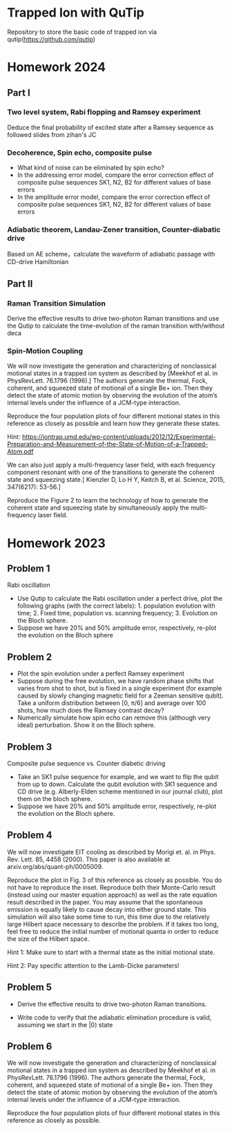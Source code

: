 # Trapped Ion with QuTip
Repository to store the basic code of trapped ion via qutip(https://github.com/qutip)

# Homework 2024

## Part I
### Two level system, Rabi flopping and Ramsey experiment

Deduce the final probability of excited state after a Ramsey sequence as followed slides from zihan's JC
### Decoherence, Spin echo, composite pulse

- What kind of noise can be eliminated by spin echo?
- In the addressing error model, compare the error correction effect of composite pulse
sequences SK1, N2, B2 for different values of base errors
- In the amplitude error model, compare the error correction effect of composite pulse
sequences SK1, N2, B2 for different values of base errors

### Adiabatic theorem, Landau-Zener transition, Counter-diabatic drive
Based on AE scheme，calculate the waveform of adiabatic passage with CD-drive Hamiltonian


## Part II 

### Raman Transition Simulation

Derive the effective results to drive two-photon Raman transitions and use the Qutip to calculate the time-evolution of the raman transition with/without deca

### Spin-Motion Coupling

We will now investigate the generation and characterizing of nonclassical motional states in a trapped ion system as described by [Meekhof et al. in PhysRevLett. 76.1796 (1996).]
The authors generate the thermal, Fock, coherent, and squeezed state of motional of a single Be+ ion. Then they detect the state of atomic motion by observing the evolution of the atom’s internal levels under the influence of a JCM-type interaction.
 
Reproduce the four population plots of four different motional states in this reference as closely as possible and learn how they generate these states.
 
Hint: https://iontrap.umd.edu/wp-content/uploads/2012/12/Experimental-Preparation-and-Measurement-of-the-State-of-Motion-of-a-Trapped-Atom.pdf


We can also just apply a multi-frequency laser field, with each frequency component resonant with one of the transitions to generate the coherent state and squeezing
state.[ Kienzler D, Lo H Y, Keitch B, et al. Science, 2015, 347(6217): 53-56.]
 
Reproduce the Figure 2 to learn the technology of how to generate the coherent state and squeezing state by simultaneously apply the multi-frequency laser field.

# Homework 2023

## Problem 1
Rabi oscillation
- Use Qutip to calculate the Rabi oscillation under a perfect drive, plot the
following graphs (with the correct labels): 1. population evolution with time; 2.
Fixed time, population vs. scanning frequency; 3. Evolution on the Bloch sphere.
- Suppose we have 20% and 50% amplitude error, respectively, re-plot the
evolution on the Bloch sphere

## Problem 2
- Plot the spin evolution under a perfect Ramsey experiment
- Suppose during the free evolution, we have random phase shifts that varies from
shot to shot, but is fixed in a single experiment (for example caused by slowly
changing magnetic field for a Zeeman sensitive qubit). Take a uniform
distribution between [0, π/6] and average over 100 shots, how much does the
Ramsey contrast decay?
- Numerically simulate how spin echo can remove this (although very ideal)
perturbation. Show it on the Bloch sphere.

## Problem 3
Composite pulse sequence vs. Counter diabetic driving
- Take an SK1 pulse sequence for example, and we want to flip the qubit from up
to down. Calculate the qubit evolution with SK1 sequence and CD drive (e.g.
Alberly-Elden scheme mentioned in our journal club), plot them on the bloch
sphere.
- Suppose we have 20% and 50% amplitude error, respectively, re-plot the
evolution on the Bloch sphere.

## Problem 4
We will now investigate EIT cooling as described by Morigi et. al. in Phys. Rev. Lett.
85, 4458 (2000). This paper is also available at arxiv.org/abs/quant-ph/0005009.

Reproduce the plot in Fig. 3 of this reference as closely as possible. You do not have to
reproduce the inset. Reproduce both their Monte-Carlo result (instead using our master
equation approach) as well as the rate equation result described in the paper. You may
assume that the spontaneous emission is equally likely to cause decay into either ground
state. This simulation will also take some time to run, this time due to the relatively large
Hilbert space necessary to describe the problem. If it takes too long, feel free to reduce the
initial number of motional quanta in order to reduce the size of the Hilbert space.

Hint 1: Make sure to start with a thermal state as the initial motional state.

Hint 2: Pay specific attention to the Lamb-Dicke parameters!

## Problem 5
- Derive the effective results to drive two-photon Raman transitions.

- Write code to verify that the adiabatic elimination procedure is valid, assuming we start in the
|0⟩ state

## Problem 6
We will now investigate the generation and characterizing of nonclassical motional states in
a trapped ion system as described by Meekhof et al. in PhysRevLett. 76.1796 (1996). The
authors generate the thermal, Fock, coherent, and squeezed state of motional of a single Be+
ion. Then they detect the state of atomic motion by observing the evolution of the atom’s
internal levels under the influence of a JCM-type interaction.

Reproduce the four population plots of four different motional states in this reference as
closely as possible.